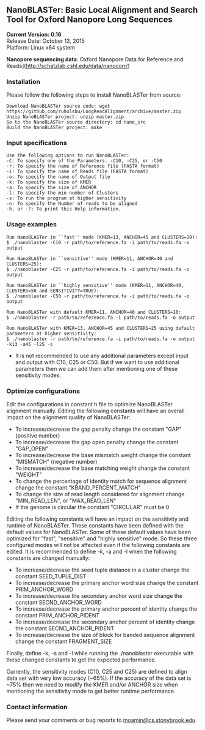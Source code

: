 ## NanoBLASTer: Basic Local Alignment and Search Tool for Oxford Nanopore Long Sequences  
**__Current Version: 0.16__**  
Release Date: October 13, 2015  
Platform: Linux x64 system

**Nanopore sequencing data**: Oxford Nanopore Data for Reference and Reads](http://schatzlab.cshl.edu/data/nanocorr/)

### Installation
Please follow the following steps to install NanoBLASTer from source:
```
Download NanoBLASTer source code: wget https://github.com/ruhulsbu/LongReadAlignment/archive/master.zip
Unzip NanoBLASTer project: unzip master.zip
Go to the NanoBLASTer source directory: cd nano_src 
Build the NanoBLASTer project: make
```  

### Input specifications
```
Use the following options to run NanoBLASTer:
-C: To specify one of the Parameters: -C10, -C25, or -C50
-r: To specify the name of Reference file (FASTA format)
-i: To specify the name of Reads file (FASTA format)
-o: To specify the name of Output file
-k: To specify the size of KMER
-a: To specify the size of ANCHOR
-l: To specify the min number of Clusters
-s: To run the program at higher sensitivity
-n: To specify the Number of reads to be aligned
-h, or -?: To print this Help information.
```

### Usage examples
```
Run NanoBLASTer in ``fast'' mode (KMER=13, ANCHOR=45 and CLUSTERS=10):
$ ./nanoblaster -C10 -r path/to/reference.fa -i path/to/reads.fa -o output

Run NanoBLASTer in ``sensitive'' mode (KMER=11, ANCHOR=40 and CLUSTERS=25):
$ ./nanoblaster -C25 -r path/to/reference.fa -i path/to/reads.fa -o output

Run NanoBLASTer in ``highly sensitive'' mode (KMER=11, ANCHOR=40, CLUSTERS=50 and SENSITIVITY=TRUE):
$ ./nanoblaster -C50 -r path/to/reference.fa -i path/to/reads.fa -o output

Run NanoBLASTer with default KMER=11, ANCHOR=40 and CLUSTERS=10:
$ ./nanoblaster -r path/to/reference.fa -i path/to/reads.fa -o output

Run NanoBLASTer with KMER=13, ANCHOR=45 and CLUSTERS=25 using default parameters at higher sensitivity:
$ ./nanoblaster -r path/to/reference.fa -i path/to/reads.fa -o output -k13 -a45 -l25 -s
```
* It is not recommended to use any additional parameters except input and output with C10, C25 or C50. But if we want to use additional parameters then we can add them after mentioning one of these sensitivity modes.

### Optimize configurations
Edit the configurations in constant.h file to optimize NanoBLASTer alignment manually. Editing the following constants will have an overall impact on the alignment quality of NanoBLASTer:
- To increase/decrease the gap penalty change the constant "GAP" (positive number)
- To increase/decrease the gap open penalty change the constant "GAP_OPEN"
- To increase/decrease the base mismatch weight change the constant "MISMATCH" (negative number)
- To increase/decrease the base matching weight change the constant "WEIGHT"
- To change the percentage of identity match for sequence alignment change the constant "KBAND_PERCENT_MATCH"
- To change the size of read length considered for alignment change "MIN_READ_LEN", or "MAX_READ_LEN"
- If the genome is circular the constant "CIRCULAR" must be 0  

Editing the following constants will have an impact on the sensitivity and runtime of NanoBLASTer. These constants have been defined with the default values for NanoBLASTer. Some of these default values have been optimized for "fast", "sensitive" and "highly sensitive" mode. So these three configured modes will not be affected even if the following constants are edited. It is recommended to define -k, -a and -l when the following constants are changed manually:
- To increase/decrease the seed tuple distance in a cluster change the constant SEED_TUPLE_DIST
- To increase/decrease the primary anchor word size change the constant PRIM_ANCHOR_WORD
- To increase/decrease the secondary anchor word size change the constant SECND_ANCHOR_WORD
- To increase/decrease the primary anchor percent of identity change the constant PRIM_ANCHOR_PIDENT 
- To increase/decrease the secondary anchor percent of identity change the constant SECND_ANCHOR_PIDENT
- To increase/decrease the size of block for banded sequence alignment change the constant FRAGMENT_SIZE

Finally, define -k, -a and -l while running the ./nanoblaster executable with these changed constants to get the expected performance.

Currently, the sensitivity modes (C10, C25 and C25) are defined to align data set with very low accuracy (~65%). If the accuracy of the data set is ~75% then we need to modify the KMER and/or ANCHOR size when mentioning the sensitivity mode to get better runtime performance.

### Contact information
Please send your comments or bug reports to moamin@cs.stonybrook.edu 
